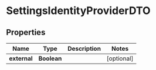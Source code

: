 

# SettingsIdentityProviderDTO

## Properties

Name | Type | Description | Notes
------------ | ------------- | ------------- | -------------
**external** | **Boolean** |  |  [optional]



